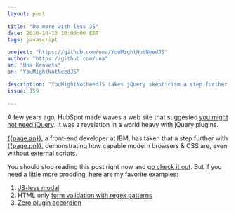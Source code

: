 ```yaml
---
layout: post

title: "Do more with less JS"
date: 2016-10-13 10:00:00 EST
tags: javascript

project: "https://github.com/una/YouMightNotNeedJS"
author: "https://github.com/una"
an: "Una Kravets"
pn: "YouMightNotNeedJS"

description: "YouMightNotNeedJS takes jQuery skepticism a step further, and shows you how to eliminate scripts entirely!"
issue: 159

---
```


A few years ago, HubSpot made waves a web site that suggested [you might not need jQuery](http://youmightnotneedjquery.com/). It was a revelation in a world heavy with jQuery plugins.

[{{page.an}}]({{page.author}}), a front-end developer at IBM, has taken that a step further with [{{page.pn}}]({{page.project}}), demonstrating how capable modern browsers & CSS are, even without external scripts.

You should stop reading this post right now and [go check it out](http://youmightnotneedjs.com/). But if you need a little more prodding, here are my favorite examples:

1. [JS-less modal](http://youmightnotneedjs.com/#modal)
2. HTML only [form validation with regex patterns](http://youmightnotneedjs.com/#form_validation)
3. [Zero plugin accordion](http://youmightnotneedjs.com/#accordion)
